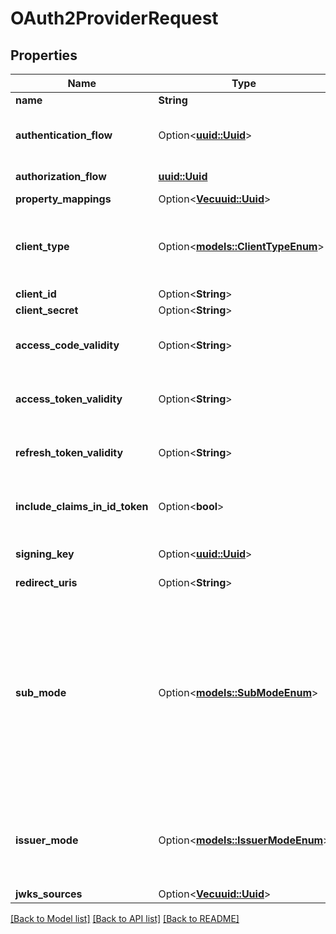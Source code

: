 # OAuth2ProviderRequest

## Properties

Name | Type | Description | Notes
------------ | ------------- | ------------- | -------------
**name** | **String** |  | 
**authentication_flow** | Option<[**uuid::Uuid**](uuid::Uuid.md)> | Flow used for authentication when the associated application is accessed by an un-authenticated user. | [optional]
**authorization_flow** | [**uuid::Uuid**](uuid::Uuid.md) | Flow used when authorizing this provider. | 
**property_mappings** | Option<[**Vec<uuid::Uuid>**](uuid::Uuid.md)> |  | [optional]
**client_type** | Option<[**models::ClientTypeEnum**](ClientTypeEnum.md)> | Confidential clients are capable of maintaining the confidentiality of their credentials. Public clients are incapable  * `confidential` - Confidential * `public` - Public | [optional]
**client_id** | Option<**String**> |  | [optional]
**client_secret** | Option<**String**> |  | [optional]
**access_code_validity** | Option<**String**> | Access codes not valid on or after current time + this value (Format: hours=1;minutes=2;seconds=3). | [optional]
**access_token_validity** | Option<**String**> | Tokens not valid on or after current time + this value (Format: hours=1;minutes=2;seconds=3). | [optional]
**refresh_token_validity** | Option<**String**> | Tokens not valid on or after current time + this value (Format: hours=1;minutes=2;seconds=3). | [optional]
**include_claims_in_id_token** | Option<**bool**> | Include User claims from scopes in the id_token, for applications that don't access the userinfo endpoint. | [optional]
**signing_key** | Option<[**uuid::Uuid**](uuid::Uuid.md)> | Key used to sign the tokens. Only required when JWT Algorithm is set to RS256. | [optional]
**redirect_uris** | Option<**String**> | Enter each URI on a new line. | [optional]
**sub_mode** | Option<[**models::SubModeEnum**](SubModeEnum.md)> | Configure what data should be used as unique User Identifier. For most cases, the default should be fine.  * `hashed_user_id` - Based on the Hashed User ID * `user_id` - Based on user ID * `user_uuid` - Based on user UUID * `user_username` - Based on the username * `user_email` - Based on the User's Email. This is recommended over the UPN method. * `user_upn` - Based on the User's UPN, only works if user has a 'upn' attribute set. Use this method only if you have different UPN and Mail domains. | [optional]
**issuer_mode** | Option<[**models::IssuerModeEnum**](IssuerModeEnum.md)> | Configure how the issuer field of the ID Token should be filled.  * `global` - Same identifier is used for all providers * `per_provider` - Each provider has a different issuer, based on the application slug. | [optional]
**jwks_sources** | Option<[**Vec<uuid::Uuid>**](uuid::Uuid.md)> |  | [optional]

[[Back to Model list]](../README.md#documentation-for-models) [[Back to API list]](../README.md#documentation-for-api-endpoints) [[Back to README]](../README.md)


